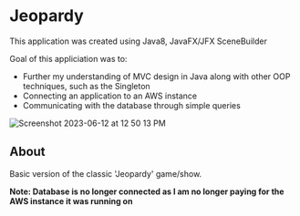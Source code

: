 # Jeopardy
This application was created using Java8, JavaFX/JFX SceneBuilder

Goal of this appliciation was to:
- Further my understanding of MVC design in Java along with other OOP techniques, such as the Singleton
- Connecting an application to an AWS instance
- Communicating with the database through simple queries

![Screenshot 2023-06-12 at 12 50 13 PM](https://github.com/michaeldillahunty/Jeopardy/assets/70288616/ba2b69ac-ad1a-4202-a735-66167dcdfc10)

## About
Basic version of the classic 'Jeopardy' game/show.

**Note: Database is no longer connected as I am no longer paying for the AWS instance it was running on**
